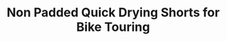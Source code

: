 ---
layout: community
category: community
title: "Non Padded Quick Drying Shorts for Bike Touring"
description: "I'm looking for recommendations. For non padded quick drying shorts for touring. No spandex either. I am in the US.  Alpkit if in the UK. I go to thrift stores, buy swim trunks and cut out the netting "
isTopLevel: false
isSingleLevel: false
isArticle: false
datePublished: 2022-08-09 12:59:00 +0300
dateModified: 2022-08-09 12:59:00 +0300
published: false
---